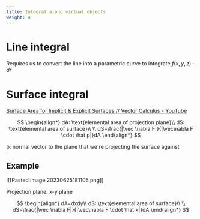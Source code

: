 ```yaml
---
title: Integral along virtual objects
weight: 4
---
```

# Line integral

Requires us to convert the line into a parametric curve to integrate $f(x,y,z)\cdot dr$

# Surface integral

[Surface Area for Implicit & Explicit Surfaces // Vector Calculus - YouTube](https://youtu.be/k13kwLzoTpo)

$$
\begin{align*}
dA: \text{elemental area of projection plane}\\
dS: \text{elemental area of surface}\\
\\
dS=\frac{|\vec \nabla F|}{|\vec\nabla F \cdot \hat p|}dA
\end{align*}
$$

p̂: normal vector to the plane that we're projecting the surface against

## Example
![[Pasted image 20230625181105.png]]

Projection plane: x-y plane

$$
\begin{align*}
dA=dxdy\\
dS: \text{elemental area of surface}\\
\\
dS=\frac{|\vec \nabla F|}{|\vec\nabla F \cdot \hat k|}dA
\end{align*}
$$